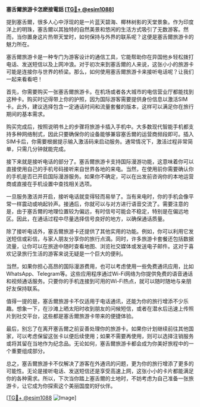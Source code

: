 **塞舌爾旅游卡怎麽接電話 [[TG💪+ @esim1088](https://t.me/s/esim1088)]**

提到塞舌爾，很多人心中浮现的是一片蓝天碧海、椰林树影的天堂景象。作为印度洋上的明珠，塞舌爾以其独特的自然美景和悠闲的生活方式吸引了无数游客。然而，当你置身这片热带天堂时，如何保持与外界的联系呢？这便是塞舌爾旅游卡的魅力所在。

塞舌爾旅游卡是一种专门为游客设计的通信工具，它能帮助你在异国他乡轻松拨打电话、发送短信以及上网冲浪。对于初次来到塞舌爾的人来说，这张小小的旅游卡可能是连接你与世界的桥梁。那么，如何使用塞舌爾旅游卡来接听电话呢？让我们一起来看看吧！

首先，你需要购买一张塞舌爾旅游卡。在机场或者各大城市的电信营业厅都能找到这种卡。购买时记得带上你的护照，因为国际游客需要提供身份信息以激活SIM卡。此外，建议选择包含一定通话时间和流量套餐的版本，这样可以满足你在旅行期间的基本需求。

购买完成后，按照说明书上的步骤将旅游卡插入手机中。大多数现代智能手机都支持多种网络制式，因此只要确保你的设备能够兼容塞舌爾的运营商频段即可。插入SIM卡后，你需要根据提示输入激活码来启动服务。通常情况下，激活过程非常简单，只需几分钟就能完成。

接下来就是接听电话的部分了。塞舌爾旅游卡支持国际漫游功能，这意味着你可以直接使用自己的手机号码接听来自世界各地的来电。当然，在使用前你需要确认你的手机是否已开启国际漫游服务。如果你不确定，可以在出发前咨询你的本地运营商或直接在手机设置中查找相关选项。

一旦服务激活并开启，接听电话就变得轻而易举了。当有来电时，你的手机会像平常一样震动或响起铃声。接通后，你就可以与对方进行语音交流了。需要注意的是，由于塞舌爾的地理位置较为偏远，有时信号可能会不稳定，特别是在偏远地区。因此，在通话过程中尽量选择信号良好的地方，以确保通话质量。

除了接听电话外，塞舌爾旅游卡还提供了其他实用的功能。例如，你可以利用它发送短信或彩信，与家人朋友分享你的旅行点滴。同时，许多旅游卡套餐还包括数据流量，让你可以在旅途中随时查看地图、浏览社交媒体或发送电子邮件。这对于喜欢记录旅行生活的游客来说无疑是一个巨大的便利。

当然，如果你担心高昂的国际漫游费用，也可以考虑使用一些免费通讯应用，比如WhatsApp、Telegram等。这些应用程序通过Wi-Fi网络为你提供免费的语音通话和视频通话服务。只要你的手机连接到可用的Wi-Fi热点，就可以随时随地与亲朋好友保持联系。

值得一提的是，塞舌爾旅游卡不仅适用于电话通讯，还能为你的旅行增添不少乐趣。想象一下，在沙滩上晒太阳时收到朋友的问候短信，或者在潜水后迅速上传照片到社交平台，这些都是塞舌爾旅游卡带来的便捷体验。

最后，别忘了在离开塞舌爾之前妥善处理你的旅游卡。如果你计划继续前往其他国家，可以考虑保留这张卡以便后续使用；如果不需要再使用，则可以选择注销服务或将其留在当地作为纪念品。无论如何，塞舌爾旅游卡都会成为你美好旅程中的一个重要组成部分。

总之，塞舌爾旅游卡不仅解决了游客在外通讯的问题，更为你的旅行增添了更多的可能性。无论是接听电话、发送短信还是享受高速上网，这张小小的卡片都能满足你的各种需求。所以，下次当你踏上塞舌爾的土地时，不妨考虑为自己准备一张旅游卡，让它成为你探索这个美丽国度的好伙伴。

[[TG💪+ @esim1088](https://t.me/s/esim1088) ![Image](https://i.postimg.cc/4NQfJmqS/Snipaste-2025-05-13-00-14-12.png)]